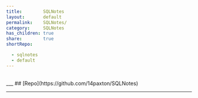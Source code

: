 ```yaml
---
title:        SQLNotes
layout:       default
permalink:    SQLNotes/
category:     SQLNotes
has_children: true
share:        true
shortRepo:

  - sqlnotes
  - default             
---
```


<br/>              
___              
## [Repo](https://github.com/14paxton/SQLNotes)              

***